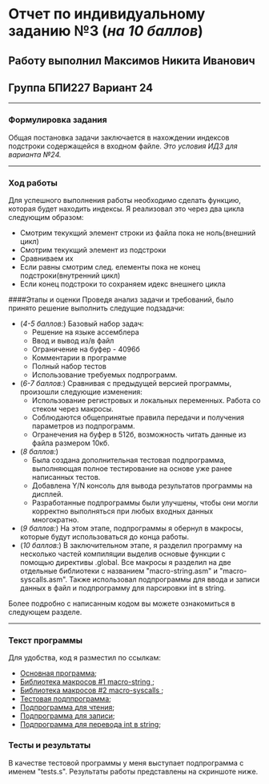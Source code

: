 # Отчет по индивидуальному заданию №3 (*на 10 баллов*)
## Работу выполнил Максимов Никита Иванович 
## Группа БПИ227 Вариант 24
___
### Формулировка задания
Общая постановка задачи заключается в нахождении индексов подстроки содержащейся в входном файле.
*Это условия ИДЗ для варианта №24.*
___
### Ход работы
Для успешного выполнения работы необходимо сделать функцию, которая будет находить индексы. Я реализовал это через два цикла следующим образом:
+ Смотрим текукщий элемент строки из файла пока не ноль(внешний  цикл)
+ Смотрим текукщий элемент из подстроки
+ Сравниваем их
+ Если равны смотрим след. елементы пока не конец подстроки(внутренний цикл)
+ Если конец подстроки то сохраняем идекс внешнего цикла

####Этапы и оценки
Проведя анализ задачи и требований, было принято решение выполнить следущие подзадачи:
+ (*4-5 баллов:*) Базовый набор задач:
  + Решение на языке ассемблера
  + Ввод и вывод из/в файл
  + Ограничение на буфер - 4096б
  + Комментарии в программе
  + Полный набор тестов
  + Использование требуемых подпрограмм.
+ (*6-7 баллов:*) Сравнивая с предыдущей версией программы, произошли следующие изменения:
  + Использование регистровых и локальных переменных. Работа со стеком через макросы.
  + Соблюдаются общепринятые правила передачи и получения параметров из подпрограмм.
  + Огранечения на буфер в 512б, возможность читать данные из файла размером 10кб.
+ (*8 баллов:*)
  + Была создана дополнительная тестовая подпрограмма, выполняющая полное тестирование на основе уже ранее написанных тестов.
  + Добавлена Y/N консоль для вывода результатов программы на дисплей.
  + Разработанные подпрограммы были улучшены, чтобы они могли корректно выполняться при любых входных данных многократно.
+ (*9 баллов:*) На этом этапе, подпрограммы я обернул в макросы, которые будут использоваться до конца работы. 
+ (*10 баллов:*) В заключительном этапе, я разделил программу на несколько частей компиляции выделив основые функции с помощью директивы .global. Все макросы я разделил на две отдельные библиотеки с названием "macro-string.asm" и "macro-syscalls.asm". Также использовал подпрограммы для ввода и записи данных в файл и подпрограмму для парсировки int в string.
  
Более подробно с написанным кодом вы можете ознакомиться в следующем разделе.
___
### Текст программы
Для удобства, код я разместил по ссылкам:
+ [Основная программа](IDZ3.asm);
+ [Библиотека макросов #1 macro-string ](macro-string.asm);
+ [Библиотека макросов #2 macro-syscalls ](macro-syscalls.asm);
+ [Тестовая подппрограмма](tests.asm);
+ [Подпрограмма для чтения](read_from_file.asm);
+ [Подпрограмма для записи](write_to_file.asm);
+ [Подпрограмма для перевода int в string](int_to_string.asm);
### Тесты и результаты
В качестве тестовой программы у меня выступает подпрограмма с именем "tests.s". Результаты работы представлены на скриншоте ниже.



